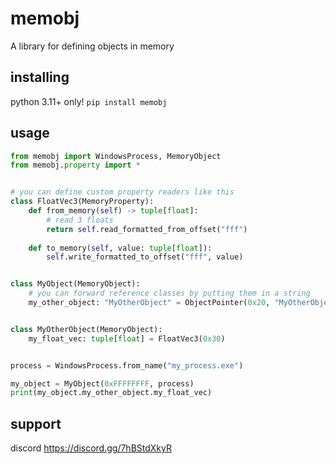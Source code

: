 # memobj
A library for defining objects in memory

## installing
python 3.11+ only!
`pip install memobj`

## usage
```python
from memobj import WindowsProcess, MemoryObject
from memobj.property import *


# you can define custom property readers like this
class FloatVec3(MemoryProperty):
    def from_memory(self) -> tuple[float]:
        # read 3 floats
        return self.read_formatted_from_offset("fff")
    
    def to_memory(self, value: tuple[float]):
        self.write_formatted_to_offset("fff", value)


class MyObject(MemoryObject):
    # you can forward reference classes by putting them in a string
    my_other_object: "MyOtherObject" = ObjectPointer(0x20, "MyOtherObject")


class MyOtherObject(MemoryObject):
    my_float_vec: tuple[float] = FloatVec3(0x30)


process = WindowsProcess.from_name("my_process.exe")

my_object = MyObject(0xFFFFFFFF, process)
print(my_object.my_other_object.my_float_vec)
```

## support
discord
https://discord.gg/7hBStdXkyR
